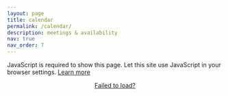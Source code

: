 ```yaml
---
layout: page
title: calendar
permalink: /calendar/
description: meetings & availability
nav: true
nav_order: 7
---
```


<noscript><p></p>
JavaScript is required to show this page. Let this site use JavaScript in your browser settings. <a href="https://support.google.com/calendar?p=javascript">Learn more</a>
</noscript>

<!-- The styling of the calendar is controlled in _sass/_cal.scss. That file is copied verbatim from the style file pointed to by an embedded calendar and then modified to suit. -->
<div id="yDmH0d" class="yDmH0d"><div class="O0O81b" jscontroller="Gois3b" jsaction="rcuQ6b:npT2md;ASTbff:rcuQ6b;GeD47d:lVIrAe;rBcAz:ALJPCd;mIL4me:URN5wf;NQ5d2b:if9IVb;jB84Te:cIKxIe;rwMyCf:MlWXp;Nxrg1b:CQ5rSd;jdC7ld:rUfL9c;dXB3wc:fofv3b;mfOvT:Dkhmcc;"><div jscontroller="oJz28e" class="ErQSec-qNpTzb-MkD1Ye LyKlYb" data-progressvalue="0" data-buffervalue="1" jsaction="transitionend:e204de"><div class="ErQSec-qNpTzb-P1ekSe ErQSec-qNpTzb-P1ekSe-OWXEXe-A9y3zc ErQSec-qNpTzb-P1ekSe-OWXEXe-OiiCO-IhfUye" role="progressbar" aria-label="Loading calendar" jsname="LbNpof"><div class="ErQSec-qNpTzb-BEcm3d-LK5yu" style="" jsname="XCKw4c"></div><div class="ErQSec-qNpTzb-OcUoKf-LK5yu" style="" jsname="IGn7me"></div><div class="ErQSec-qNpTzb-oLOYtf-uDEFge" jsname="NIZIe"></div><div class="ErQSec-qNpTzb-OcUoKf-qwU8Me" style="" jsname="YUkMeb"></div><div class="ErQSec-qNpTzb-BEcm3d-qwU8Me" style="" jsname="SBP9"><div class="ErQSec-qNpTzb-ajuXxc-RxYbNe"></div></div><div class="ErQSec-qNpTzb-Ejc3of-uDEFge" jsname="MMMbxf"></div></div></div><main id="YPCqFe" class="FqmGCf" ssk='4:main'></main></div><script>function _DumpException(e) {throw e;}window['gcal'] = window['gcal'] || {}; window['gcal']['_DumpException'] = _DumpException; window['INITIAL_UI_RENDERED'] = new Date().getTime();</script><p align="center"><a href="https://calendar.google.com/calendar/embed?height=600&wkst=1&ctz=Europe%2FLondon&showPrint=0&showTitle=0&showDate=0&showTabs=0&showCalendars=0&showTz=0&mode=AGENDA&src=a3lsZWFvbWFuQGdtYWlsLmNvbQ&src=MDc5YzVjNzliMjI1MDFjYzdhNGIwZDVhZmQ3Zjk5YTAzNDc0MWEyZWQ3MDc2MjMxODQ1NTgxOTYzN2M4ZTA2ZUBncm91cC5jYWxlbmRhci5nb29nbGUuY29t&src=MTNhZGRiOWM2OWUwM2ViMzBiNzU0Mjc2MGM3MGUyNTEwYzIxNDQwNzc1MGRkMGQ0ZTk2ZjA1MWUwYjk3MTgzZUBncm91cC5jYWxlbmRhci5nb29nbGUuY29t&src=dGgwbHRraXAyNDE2dGZxZDl1MmU4ZGJkaWNAZ3JvdXAuY2FsZW5kYXIuZ29vZ2xlLmNvbQ&src=MnE4azNwcDJxZnF1ODc3bXVwdnIxMm1jMjZhODkxc2RAaW1wb3J0LmNhbGVuZGFyLmdvb2dsZS5jb20&src=aWJzZGZmb3NvaTFzdHNkbDI1OWhyOWg5ODRAZ3JvdXAuY2FsZW5kYXIuZ29vZ2xlLmNvbQ&color=%238e24aa&color=%23f4511e&color=%237986cb&color=%237986cb&color=%237986cb&color=%237986cb">Failed to load?</a></p></div>

